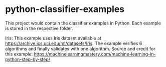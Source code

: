 # python-classifier-examples
This project would contain the classifier examples in Python. Each example is stored in the respective folder.

Iris:
This example uses Iris dataset available at https://archive.ics.uci.edu/ml/datasets/Iris.
The example verifies 6 algorithms and finally validates with one algorithm. Source and credit for this example: https://machinelearningmastery.com/machine-learning-in-python-step-by-step/
